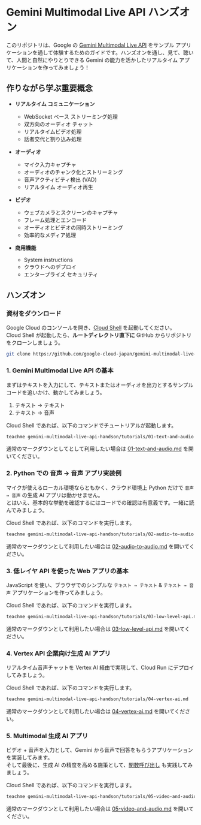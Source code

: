 # Gemini Multimodal Live API ハンズオン

このリポジトリは、Google の [Gemini Multimodal Live API](https://developers.googleblog.com/ja/gemini-2-0-level-up-your-apps-with-real-time-multimodal-interactions/) をサンプル アプリケーションを通して体験するためのガイドです。ハンズオンを通し、見て、聴いて、人間と自然にやりとりできる Gemini の能力を活かしたリアルタイム アプリケーションを作ってみましょう！

## 作りながら学ぶ重要概念

- **リアルタイム コミュニケーション**

  - WebSocket ベース ストリーミング処理
  - 双方向のオーディオ チャット
  - リアルタイムビデオ処理
  - 話者交代と割り込み処理

- **オーディオ**

  - マイク入力キャプチャ
  - オーディオのチャンク化とストリーミング
  - 音声アクティビティ検出 (VAD)
  - リアルタイム オーディオ再生

- **ビデオ**

  - ウェブカメラとスクリーンのキャプチャ
  - フレーム処理とエンコード
  - オーディオとビデオの同時ストリーミング
  - 効率的なメディア処理

- **商用機能**

  - System instructions
  - クラウドへのデプロイ
  - エンタープライズ セキュリティ

## ハンズオン

### 資材をダウンロード

Google Cloud のコンソールを開き、[Cloud Shell](https://cloud.google.com/shell/docs/launching-cloud-shell?hl=ja) を起動してください。  
Cloud Shell が起動したら、**ルートディレクトリ直下に** GitHub からリポジトリをクローンしましょう。

```sh
git clone https://github.com/google-cloud-japan/gemini-multimodal-live-api-handson.git
```

### 1. Gemini Multimodal Live API の基本

まずはテキストを入力にして、テキストまたはオーディオを出力とするサンプルコードを追いかけ、動かしてみましょう。

1. テキスト → テキスト
2. テキスト → 音声

Cloud Shell であれば、以下のコマンドでチュートリアルが起動します。

```sh
teachme gemini-multimodal-live-api-handson/tutorials/01-text-and-audio.md
```

通常のマークダウンとしてとして利用したい場合は [01-text-and-audio.md](https://github.com/google-cloud-japan/gemini-multimodal-live-api-handson/blob/main/01-text-and-audio.md) を開いてください。

### 2. Python での 音声 → 音声 アプリ実装例

マイクが使えるローカル環境ならともかく、クラウド環境上 Python だけで `音声 → 音声` の生成 AI アプリは動かせません。  
とはいえ、基本的な挙動を確認するにはコードでの確認は有意義です。一緒に読んでみましょう。

Cloud Shell であれば、以下のコマンドを実行します。

```sh
teachme gemini-multimodal-live-api-handson/tutorials/02-audio-to-audio.md
```

通常のマークダウンとして利用したい場合は [02-audio-to-audio.md](https://github.com/google-cloud-japan/gemini-multimodal-live-api-handson/blob/main/02-audio-to-audio.md) を開いてください。

### 3. 低レイヤ API を使った Web アプリの基本

JavaScript を使い、ブラウザでのシンプルな `テキスト → テキスト` & `テキスト → 音声` アプリケーションを作ってみましょう。

Cloud Shell であれば、以下のコマンドを実行します。

```sh
teachme gemini-multimodal-live-api-handson/tutorials/03-low-level-api.md
```

通常のマークダウンとして利用したい場合は [03-low-level-api.md](https://github.com/google-cloud-japan/gemini-multimodal-live-api-handson/blob/main/03-low-level-api.md) を開いてください。

### 4. Vertex API 企業向け生成 AI アプリ

リアルタイム音声チャットを Vertex AI 経由で実現して、Cloud Run にデプロイしてみましょう。

Cloud Shell であれば、以下のコマンドを実行します。

```sh
teachme gemini-multimodal-live-api-handson/tutorials/04-vertex-ai.md
```

通常のマークダウンとして利用したい場合は [04-vertex-ai.md](https://github.com/google-cloud-japan/gemini-multimodal-live-api-handson/blob/main/04-vertex-ai.md) を開いてください。

### 5. Multimodal 生成 AI アプリ

ビデオ + 音声を入力として、Gemini から音声で回答をもらうアプリケーションを実装してみます。  
そして最後に、生成 AI の精度を高める施策として、[関数呼び出し](https://cloud.google.com/vertex-ai/generative-ai/docs/multimodal/function-calling?hl=ja) も実践してみましょう。

Cloud Shell であれば、以下のコマンドを実行します。

```sh
teachme gemini-multimodal-live-api-handson/tutorials/05-video-and-audio.md
```

通常のマークダウンとして利用したい場合は [05-video-and-audio.md](https://github.com/google-cloud-japan/gemini-multimodal-live-api-handson/blob/main/05-video-and-audio.md) を開いてください。
